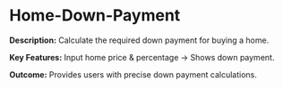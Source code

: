 # Home-Down-Payment

**Description:** Calculate the required down payment for buying a home.

**Key Features:** Input home price & percentage → Shows down payment.

**Outcome:** Provides users with precise down payment calculations.
